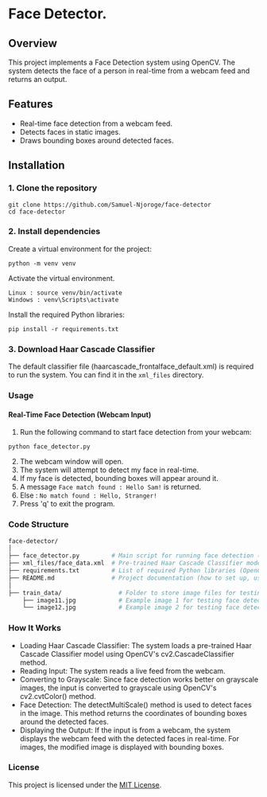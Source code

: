 # Face Detector.
## Overview
This project implements a Face Detection system using OpenCV. 
The system detects the face of a person in real-time from a webcam feed and returns an output.

## Features
- Real-time face detection from a webcam feed.
- Detects faces in static images.
- Draws bounding boxes around detected faces.

## Installation
### 1. Clone the repository
```
git clone https://github.com/Samuel-Njoroge/face-detector
cd face-detector
```
### 2. Install dependencies
Create a virtual environment for the project:
```
python -m venv venv
```
Activate the virtual environment.
```
Linux : source venv/bin/activate
Windows : venv\Scripts\activate
```

Install the required Python libraries:

```
pip install -r requirements.txt
```

### 3. Download Haar Cascade Classifier
The default classifier file (haarcascade_frontalface_default.xml) is required to run the system. You can find it in the `xml_files` directory.

### Usage
#### Real-Time Face Detection (Webcam Input)
1. Run the following command to start face detection from your webcam:

```
python face_detector.py
```
2. The webcam window will open.
3. The system will attempt to detect my face in real-time.
4. If my face is detected, bounding boxes will appear around it.
5. A message `Face match found : Hello Sam!` is returned.
6. Else : `No match found : Hello, Stranger!`
7. Press 'q' to exit the program.

### Code Structure
```bash
face-detector/
│
├── face_detector.py         # Main script for running face detection (handles webcam & image input)
├── xml_files/face_data.xml  # Pre-trained Haar Cascade Classifier model for face detection
├── requirements.txt         # List of required Python libraries (OpenCV, NumPy)
├── README.md                # Project documentation (how to set up, use, and contribute)
│
├── train_data/                # Folder to store image files for testing
    ├── image11.jpg            # Example image 1 for testing face detection
    └── image12.jpg            # Example image 2 for testing face detection
```

### How It Works
- Loading Haar Cascade Classifier: The system loads a pre-trained Haar Cascade Classifier model using OpenCV's cv2.CascadeClassifier method.
- Reading Input: The system reads a live feed from the webcam.
- Converting to Grayscale: Since face detection works better on grayscale images, the input is converted to grayscale using OpenCV's cv2.cvtColor() method.
- Face Detection: The detectMultiScale() method is used to detect faces in the image. This method returns the coordinates of bounding boxes around the detected faces.
- Displaying the Output: If the input is from a webcam, the system displays the webcam feed with the detected faces in real-time. For images, the modified image is displayed with bounding boxes.

### License
This project is licensed under the [MIT License](https://opensource.org/license/mit).
